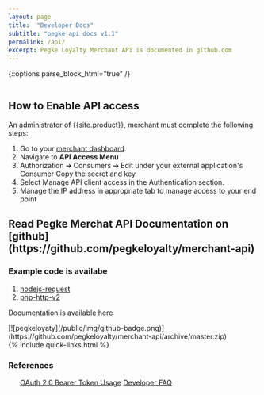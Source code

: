 ```yaml
---
layout: page
title:  "Developer Docs"
subtitle: "pegke api docs v1.1"
permalink: /api/
excerpt: Pegke Loyalty Merchant API is documented in github.com
---
```


{::options parse_block_html="true" /}
<div class="ui stackable grid text">

<div class="twelve wide column">

  <h2>How to Enable API access</h2>

  An administrator of {{site.product}}, merchant must complete the following steps:

  1. Go to your [merchant dashboard]({{site.dashboard.base_url}}).
  2. Navigate to **API Access Menu**
  3. Authorization ➔ Consumers ➔ Edit under your external application's Consumer Copy the secret and key
  4. Select Manage API client access in the Authentication section.
  5. Manage the IP address in appropriate tab to manage access to your end point


<div id="context" class="ui text">

<div class="ui divider hidden"></div>

<h2>Read Pegke Merchat API Documentation on [github](https://github.com/pegkeloyalty/merchant-api)</h2>

<div class="ui divider hidden"></div>

<h3>Example code is availabe</h3>

<ol>
  <li> <a href="https://github.com/pegkeloyalty/merchant-api/tree/master/nodejs-request">nodejs-request</a> </li>
  <li> <a href="https://github.com/pegkeloyalty/merchant-api/tree/master/php-http-v2">php-http-v2</a></li>
</ol>

Documentation is available [here](https://github.com/pegkeloyalty/merchant-api/blob/master/README.md)

<div class="ui divider hidden"></div>
[![pegkeloyaty](/public/img/github-badge.png)](https://github.com/pegkeloyalty/merchant-api/archive/master.zip)

</div>

</div>

<div class="four wide column mobile hidden">
<div class="ui sticky">
<div class="ui segment">
{% include quick-links.html %}
</div>
<div class="ui segment">
<h3>References</h3>
<ul class="ui bulleted list">
<a href="http://tools.ietf.org/html/rfc6750" class="item" title="The OAuth 2.0 Authorization Framework: Bearer Token Usage">OAuth 2.0 Bearer Token Usage</a>
<a href="{% post_url 2015-11-22-api-faq %}" class="item">Developer FAQ</a>
</ul>
</div>

</div>
</div>
</div>
